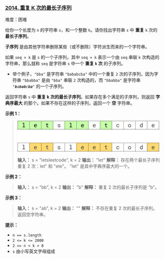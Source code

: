 ### [2014\. 重复 K 次的最长子序列](https://leetcode.cn/problems/longest-subsequence-repeated-k-times/)

难度：困难

给你一个长度为 `n` 的字符串 `s`，和一个整数 `k`。请你找出字符串 `s` 中 **重复** `k` 次的 **最长子序列**。

**子序列** 是由其他字符串删除某些（或不删除）字符派生而来的一个字符串。

如果 <code>seq &times; k</code> 是 `s` 的一个子序列，其中 <code>seq &times; k</code> 表示一个由 `seq` 串联 `k` 次构造的字符串，那么就称 `seq` 是字符串 `s` 中一个 **重复 `k` 次** 的子序列。

- 举个例子，`"bba"` 是字符串 `"bababcba"` 中的一个重复 `2` 次的子序列，因为字符串 `"bbabba"` 是由 `"bba"` 串联 `2` 次构造的，而 `"bbabba"` 是字符串 <code>"_**b**_a_**bab**_c_**ba**_"</code> 的一个子序列。

返回字符串 `s` 中 **重复 k 次的最长子序列**。如果存在多个满足的子序列，则返回 **字典序最大** 的那个。如果不存在这样的子序列，返回一个 **空** 字符串。

**示例 1：**

> ![](./assets/img/Question2014.png)
>
> **输入：** s = "letsleetcode", k = 2
> **输出：** "let"
> **解释：** 存在两个最长子序列重复 2 次：let" 和 "ete"。
> "let" 是其中字典序最大的一个。

**示例 2：**

> **输入：** s = "bb", k = 2
> **输出：** "b"
> **解释：** 重复 2 次的最长子序列是 "b"。

**示例 3：**

> **输入：** s = "ab", k = 2
> **输出：** ""
> **解释：** 不存在重复 2 次的最长子序列。返回空字符串。

**提示：**

- `n == s.length`
- `2 <= k <= 2000`
- <code>2 <= n < k &times; 8</code>
- `s` 由小写英文字母组成

